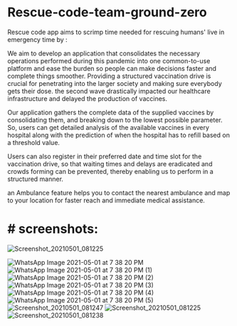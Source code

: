 # Rescue-code-team-ground-zero
Rescue code app aims to scrimp time needed for rescuing humans' live in emergency time by :

We aim to develop an application that consolidates the necessary operations performed during this  pandemic into one common-to-use platform and ease the burden so people can make decisions faster and  complete things smoother. Providing a structured vaccination drive is crucial for penetrating into the larger society and making sure everybody gets their dose. the second wave drastically impacted our healthcare infrastructure and delayed the production of vaccines. 

Our application gathers the complete data of the supplied vaccines by consolidating them, and breaking down to the lowest possible parameter. So, users can get detailed analysis of the available vaccines in every hospital along with the prediction of when the hospital has to refill based on a threshold value.

Users can also register in their preferred date and time slot for the vaccination drive, so that waiting times and delays are eradicated and crowds forming can be prevented, thereby enabling us to perform in a structured manner. 

an Ambulance feature helps you to contact the nearest ambulance and map to your location for faster reach and immediate medical assistance.
 
 # # screenshots:
 ![Screenshot_20210501_081225](https://user-images.githubusercontent.com/56687394/116784923-72b17600-aab4-11eb-8a55-45345862d5df.jpg)

![WhatsApp Image 2021-05-01 at 7 38 20 PM](https://user-images.githubusercontent.com/56687394/116785126-8ad5c500-aab5-11eb-86a1-71faf92043e0.jpeg)
![WhatsApp Image 2021-05-01 at 7 38 20 PM (1)](https://user-images.githubusercontent.com/56687394/116785128-8c06f200-aab5-11eb-8275-105eee83dbb0.jpeg)
![WhatsApp Image 2021-05-01 at 7 38 20 PM (2)](https://user-images.githubusercontent.com/56687394/116785129-8c06f200-aab5-11eb-9536-26af69bd9487.jpeg)
![WhatsApp Image 2021-05-01 at 7 38 20 PM (3)](https://user-images.githubusercontent.com/56687394/116785130-8c9f8880-aab5-11eb-897f-cb0f3bb7e2ed.jpeg)
![WhatsApp Image 2021-05-01 at 7 38 20 PM (4)](https://user-images.githubusercontent.com/56687394/116785133-8f01e280-aab5-11eb-8009-af8bf0a845cf.jpeg)
![WhatsApp Image 2021-05-01 at 7 38 20 PM (5)](https://user-images.githubusercontent.com/56687394/116785134-8f9a7900-aab5-11eb-8439-e49efeefc52e.jpeg)
![Screenshot_20210501_081247](https://user-images.githubusercontent.com/56687394/116785141-96c18700-aab5-11eb-8ce8-e1378b8ebb6b.jpg)
![Screenshot_20210501_081225](https://user-images.githubusercontent.com/56687394/116785142-975a1d80-aab5-11eb-964a-d629f0662778.jpg)
![Screenshot_20210501_081238](https://user-images.githubusercontent.com/56687394/116785144-975a1d80-aab5-11eb-8be0-e5fdea5fbf80.jpg)





 
